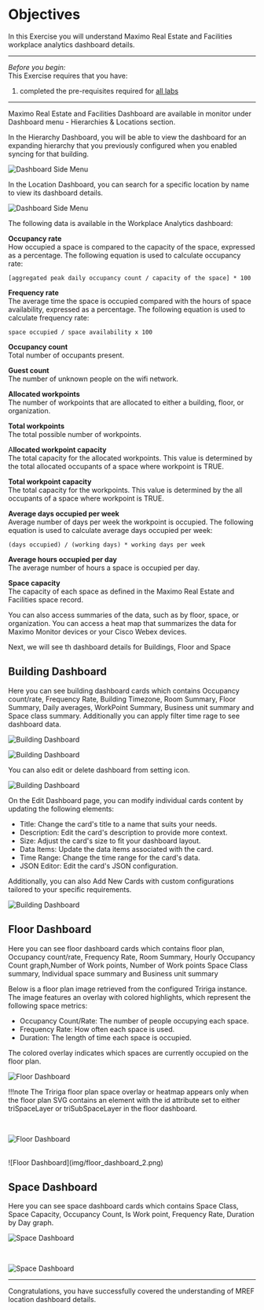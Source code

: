 # Objectives
In this Exercise you will understand Maximo Real Estate and Facilities workplace analytics dashboard details.

---
*Before you begin:*  
This Exercise requires that you have:

1. completed the pre-requisites required for [all labs](prerequisite.md)

---
Maximo Real Estate and Facilities Dashboard are available in monitor under Dashboard menu - Hierarchies & Locations section. ​

In the Hierarchy Dashboard, you will be able to view the dashboard for an expanding hierarchy that you previously configured when you enabled syncing for that building.

![Dashboard Side Menu](img/dashboard_menu_1.png) 
</br>

In the Location Dashboard, you can search for a specific location by name to view its dashboard details.

![Dashboard Side Menu](img/dashboard_menu_2.png)




The following data is available in the Workplace Analytics dashboard:

**Occupancy rate** </br>
How occupied a space is compared to the capacity of the space, expressed as a percentage. The following equation is used to calculate occupancy rate:</br>

```
[aggregated peak daily occupancy count / capacity of the space] * 100
```

**Frequency rate**</br>
The average time the space is occupied compared with the hours of space availability, expressed as a percentage. The following equation is used to calculate frequency rate:</br>

```
space occupied / space availability x 100
```

**Occupancy count**</br>
Total number of occupants present.

**Guest count**</br>
The number of unknown people on the wifi network.

**Allocated workpoints**</br>
The number of workpoints that are allocated to either a building, floor, or organization.

**Total workpoints**</br>
The total possible number of workpoints.

A**llocated workpoint capacity**</br>
The total capacity for the allocated workpoints. This value is determined by the total allocated occupants of a space where workpoint is TRUE.

**Total workpoint capacity**</br>
The total capacity for the workpoints. This value is determined by the all occupants of a space where workpoint is TRUE.

**Average days occupied per week**</br>
Average number of days per week the workpoint is occupied. The following equation is used to calculate average days occupied per week:

```
(days occupied) / (working days) * working days per week
```

**Average hours occupied per day**</br>
The average number of hours a space is occupied per day.

**Space capacity**</br>
The capacity of each space as defined in the Maximo Real Estate and Facilities space record.


You can also access summaries of the data, such as by floor, space, or organization. You can access a heat map that summarizes the data for Maximo Monitor devices or your Cisco Webex devices.


Next, we will see th dashboard details for Buildings, Floor and Space


## Building Dashboard

Here you can see building dashboard cards which contains Occupancy count/rate, Frequency Rate, Building Timezone, Room Summary, Floor Summary, Daily averages, WorkPoint Summary, Business unit summary and Space class summary. Additionally you can apply filter time rage to see dashboard data.

![Building Dashboard](img/building_dashboard_1.png) 

![Building Dashboard](img/building_dashboard_2.png) 


You can also edit or delete dashboard from setting icon.

![Building Dashboard](img/Edit_dashboard.png) 

On the Edit Dashboard page, you can modify individual cards content by updating the following elements:

- Title: Change the card's title to a name that suits your needs.
- Description: Edit the card's description to provide more context.
- Size: Adjust the card's size to fit your dashboard layout.
- Data Items: Update the data items associated with the card.
- Time Range: Change the time range for the card's data.
- JSON Editor: Edit the card's JSON configuration.
  
Additionally, you can also Add New Cards with custom configurations tailored to your specific requirements.


![Building Dashboard](img/edit_dashboard_2.png) 



## Floor Dashboard

Here you can see floor dashboard cards which contains floor plan, Occupancy count/rate, Frequency Rate, Room Summary, Hourly Occupancy Count graph,Number of Work points, Number of Work points Space Class summary, Individual space summary and Business unit summary

Below is a floor plan image retrieved from the configured Tririga instance. The image features an overlay with colored highlights, which represent the following space metrics:

- Occupancy Count/Rate: The number of people occupying each space.
- Frequency Rate: How often each space is used.
- Duration: The length of time each space is occupied.
  
The colored overlay indicates which spaces are currently occupied on the floor plan.

![Floor Dashboard](img/floor_plan.png) 

!!!note
    The Tririga floor plan space overlay or heatmap appears only when the floor plan SVG contains an element with the id attribute set to either triSpaceLayer or triSubSpaceLayer in the floor dashboard.

</br>

![Floor Dashboard](img/floor_dashboard_1.png) 

</br>
![Floor Dashboard](img/floor_dashboard_2.png) 

## Space Dashboard

Here you can see space dashboard cards which contains Space Class, Space Capacity, Occupancy Count, Is Work point, Frequency Rate, Duration by Day graph.
</br>

![Space Dashboard](img/Space_dashboard_1.png) 

</br>

![Space Dashboard](img/Space_dashboard_2.png) 

---
Congratulations, you have successfully covered the understanding of MREF location dashboard details.</br></br>
